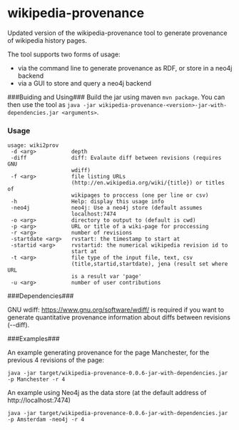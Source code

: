 wikipedia-provenance
====================

Updated version of the wikipedia-provenance tool to generate provenance of wikipedia history pages.

The tool supports two forms of usage:

  - via the command line to generate provenance as RDF, or store in a neo4j backend
  - via a GUI to store and query a neo4j backend


###Buiding and Using###
Build the jar using maven `mvn package`. You can then use the tool as `java -jar wikipedia-provenance-<version>-jar-with-dependencies.jar <arguments>`.

### Usage ###
```
usage: wiki2prov
 -d <arg>           depth
 -diff              diff: Evalaute diff between revisions (requires GNU
                    wdiff)
 -f <arg>           file listing URLs
                    (http://en.wikipedia.org/wiki/{title}) or titles of
                    wikipages to proccess (one per line or csv)
 -h                 Help: display this usage info
 -neo4j             neo4j: Use a neo4j store (default assumes
                    localhost:7474
 -o <arg>           directory to output to (default is cwd)
 -p <arg>           URL or title of a wiki-page for proccessing
 -r <arg>           number of revisions
 -startdate <arg>   rvstart: the timestamp to start at
 -startid <arg>     rvstartid: the numerical wikipedia revision id to
                    start at
 -t <arg>           file type of the input file, text, csv
                    (title,startid,startdate), jena (result set where URL
                    is a result var 'page'
 -u <arg>           number of user contributions
```


###Dependencies###

GNU wdiff: https://www.gnu.org/software/wdiff/ is required if you want to generate quantitative provenance information about diffs between revisions (--diff).


###Examples###

An example generating provenance for the page Manchester, for the previous 4 revisions of the page:
```
java -jar target/wikipedia-provenance-0.0.6-jar-with-dependencies.jar -p Manchester -r 4
```


An example using Neo4j as the data store (at the default address of http://localhost:7474)
```
java -jar target/wikipedia-provenance-0.0.6-jar-with-dependencies.jar -p Amsterdam -neo4j -r 4
```
